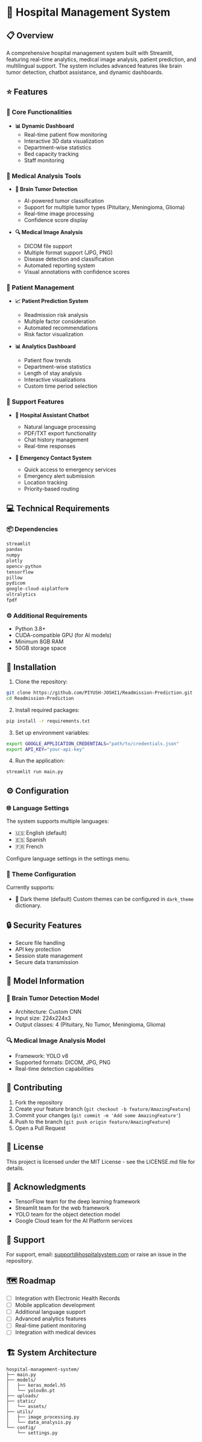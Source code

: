 # 🏥 Hospital Management System

## 📋 Overview
A comprehensive hospital management system built with Streamlit, featuring real-time analytics, medical image analysis, patient prediction, and multilingual support. The system includes advanced features like brain tumor detection, chatbot assistance, and dynamic dashboards.

## ⭐ Features

### 🔷 Core Functionalities
- **📊 Dynamic Dashboard**
  - Real-time patient flow monitoring
  - Interactive 3D data visualization
  - Department-wise statistics
  - Bed capacity tracking
  - Staff monitoring

### 🔬 Medical Analysis Tools
- **🧠 Brain Tumor Detection**
  - AI-powered tumor classification
  - Support for multiple tumor types (Pituitary, Meningioma, Glioma)
  - Real-time image processing
  - Confidence score display

- **🔍 Medical Image Analysis**
  - DICOM file support
  - Multiple format support (JPG, PNG)
  - Disease detection and classification
  - Automated reporting system
  - Visual annotations with confidence scores

### 👥 Patient Management
- **📈 Patient Prediction System**
  - Readmission risk analysis
  - Multiple factor consideration
  - Automated recommendations
  - Risk factor visualization

- **📊 Analytics Dashboard**
  - Patient flow trends
  - Department-wise statistics
  - Length of stay analysis
  - Interactive visualizations
  - Custom time period selection

### 🤝 Support Features
- **🤖 Hospital Assistant Chatbot**
  - Natural language processing
  - PDF/TXT export functionality
  - Chat history management
  - Real-time responses

- **🚨 Emergency Contact System**
  - Quick access to emergency services
  - Emergency alert submission
  - Location tracking
  - Priority-based routing

## 💻 Technical Requirements

### 📦 Dependencies
```python
streamlit
pandas
numpy
plotly
opencv-python
tensorflow
pillow
pydicom
google-cloud-aiplatform
ultralytics
fpdf
```

### ⚙️ Additional Requirements
- Python 3.8+
- CUDA-compatible GPU (for AI models)
- Minimum 8GB RAM
- 50GB storage space

## 🚀 Installation

1. Clone the repository:
```bash
git clone https://github.com/PIYUSH-JOSHI1/Readmission-Prediction.git
cd Readmission-Prediction
```

2. Install required packages:
```bash
pip install -r requirements.txt
```

3. Set up environment variables:
```bash
export GOOGLE_APPLICATION_CREDENTIALS="path/to/credentials.json"
export API_KEY="your-api-key"
```

4. Run the application:
```bash
streamlit run main.py
```

## ⚙️ Configuration

### 🌐 Language Settings
The system supports multiple languages:
- 🇺🇸 English (default)
- 🇪🇸 Spanish
- 🇫🇷 French

Configure language settings in the settings menu.

### 🎨 Theme Configuration
Currently supports:
- 🌙 Dark theme (default)
Custom themes can be configured in `dark_theme` dictionary.

## 🔒 Security Features
- Secure file handling
- API key protection
- Session state management
- Secure data transmission

## 🤖 Model Information

### 🧠 Brain Tumor Detection Model
- Architecture: Custom CNN
- Input size: 224x224x3
- Output classes: 4 (Pituitary, No Tumor, Meningioma, Glioma)

### 🔍 Medical Image Analysis Model
- Framework: YOLO v8
- Supported formats: DICOM, JPG, PNG
- Real-time detection capabilities

## 👥 Contributing
1. Fork the repository
2. Create your feature branch (`git checkout -b feature/AmazingFeature`)
3. Commit your changes (`git commit -m 'Add some AmazingFeature'`)
4. Push to the branch (`git push origin feature/AmazingFeature`)
5. Open a Pull Request

## 📄 License
This project is licensed under the MIT License - see the LICENSE.md file for details.

## 🙏 Acknowledgments
- TensorFlow team for the deep learning framework
- Streamlit team for the web framework
- YOLO team for the object detection model
- Google Cloud team for the AI Platform services

## 💬 Support
For support, email: support@hospitalsystem.com or raise an issue in the repository.

## 🗺️ Roadmap
- [ ] Integration with Electronic Health Records
- [ ] Mobile application development
- [ ] Additional language support
- [ ] Advanced analytics features
- [ ] Real-time patient monitoring
- [ ] Integration with medical devices

## 🏗️ System Architecture
```
hospital-management-system/
├── main.py
├── models/
│   ├── keras_model.h5
│   └── yolov8n.pt
├── uploads/
├── static/
│   └── assets/
├── utils/
│   ├── image_processing.py
│   └── data_analysis.py
└── config/
    └── settings.py
```
